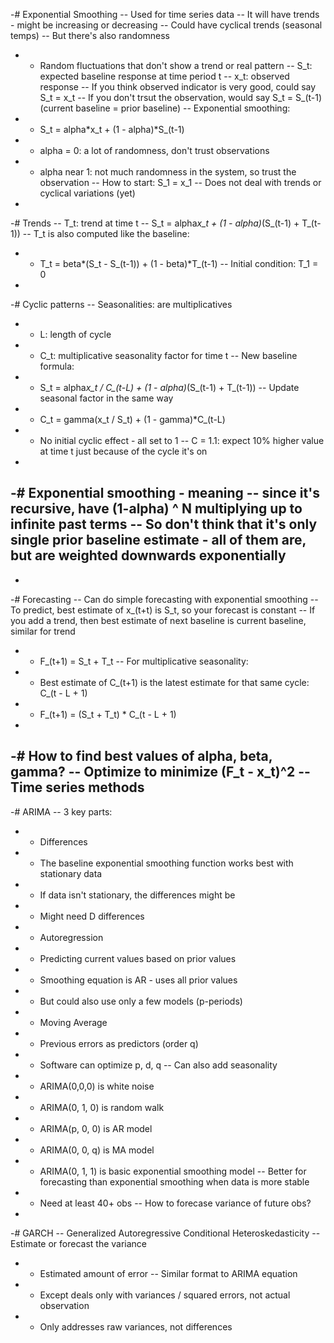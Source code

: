 -# Exponential Smoothing
-- Used for time series data
-- It will have trends - might be increasing or decreasing
-- Could have cyclical trends (seasonal temps)
-- But there's also randomness
-  - Random fluctuations that don't show a trend or real pattern
-- S_t: expected baseline response at time period t
-- x_t: observed response
-- If you think observed indicator is very good, could say S_t = x_t
-- If you don't trsut the observation, would say S_t = S_(t-1) (current baseline = prior baseline)
-- Exponential smoothing:
-  - S_t = alpha*x_t + (1 - alpha)*S_(t-1)
-  - alpha = 0: a lot of randomness, don't trust observations
-  - alpha near 1: not much randomness in the system, so trust the observation
-- How to start: S_1 = x_1
-- Does not deal with trends or cyclical variations (yet)
-
-# Trends
-- T_t: trend at time t
-- S_t = alpha*x_t + (1 - alpha)*(S_(t-1) + T_(t-1))
-- T_t is also computed like the baseline:
-  - T_t = beta*(S_t - S_(t-1)) + (1 - beta)*T_(t-1)
-- Initial condition: T_1 = 0
-
-# Cyclic patterns
-- Seasonalities: are multiplicatives
-  - L: length of cycle
-  - C_t: multiplicative seasonality factor for time t
-- New baseline formula:
-  - S_t = alpha*x_t / C_(t-L) + (1 - alpha)*(S_(t-1) + T_(t-1))
-- Update seasonal factor in the same way
-  - C_t = gamma(x_t / S_t) + (1 - gamma)*C_(t-L)
-  - No initial cyclic effect - all set to 1
-- C = 1.1: expect 10% higher value at time t just because of the cycle it's on
-
-# Exponential smoothing - meaning
-- since it's recursive, have (1-alpha) ^ N multiplying up to infinite past terms
-- So don't think that it's only single prior baseline estimate - all of them are, but are weighted downwards exponentially
-
-
-# Forecasting
-- Can do simple forecasting with exponential smoothing
-- To predict, best estimate of x_(t+t) is S_t, so your forecast is constant
-- If you add a trend, then best estimate of next baseline is current baseline, similar for trend
-  - F_(t+1) = S_t + T_t
-- For multiplicative seasonality:
-  - Best estimate of C_(t+1) is the latest estimate for that same cycle: C_(t - L + 1)
-  - F_(t+1) = (S_t + T_t) * C_(t - L + 1)
- 
-# How to find best values of alpha, beta, gamma?
-- Optimize to minimize (F_t - x_t)^2
-- Time series methods
-  
-# ARIMA
-- 3 key parts:
-  - Differences
-    - The baseline exponential smoothing function works best with stationary data
-    - If data isn't stationary, the differences might be
-    - Might need D differences
-  - Autoregression
-    - Predicting current values based on prior values
-    - Smoothing equation is AR - uses all prior values
-    - But could also use only a few models (p-periods)
-  - Moving Average
-    - Previous errors as predictors (order q)
-  - Software can optimize p, d, q
-- Can also add seasonality
-  - ARIMA(0,0,0) is white noise
-  - ARIMA(0, 1, 0) is random walk
-  - ARIMA(p, 0, 0) is AR model
-  - ARIMA(0, 0, q) is MA model
-  - ARIMA(0, 1, 1) is basic exponential smoothing model
-- Better for forecasting than exponential smoothing when data is more stable
-  - Need at least 40+ obs
-- How to forecase variance of future obs?
-
-# GARCH
-- Generalized Autoregressive Conditional Heteroskedasticity
-- Estimate or forecast the variance
-  - Estimated amount of error
-- Similar format to ARIMA equation
-  - Except deals only with variances / squared errors, not actual observation
-  - Only addresses raw variances, not differences
